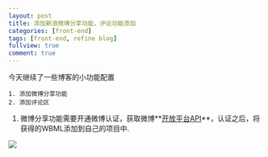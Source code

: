 ```yaml
---
layout: post
title: 添加新浪微博分享功能，评论功能添加
categories: [front-end]
tags: [front-end, refine blog]
fullview: true
comment: true
---
```


今天继续了一些博客的小功能配置

	1. 添加微博分享功能
	2. 添加评论区
	
1. 微博分享功能需要开通微博认证，获取微博**[开放平台API](http://open.weibo.com/sharebutton)**，认证之后，将获得的WBML添加到自己的项目中.

<img src="{{site.BASE_PATH}}/assets/media/QQ20160103-0.png" />
